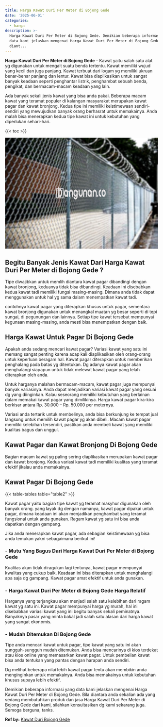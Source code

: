 ```yaml
---
title: Harga Kawat Duri Per Meter di Bojong Gede
date: '2025-06-01'
categories:
  - harga
description: >-
  Harga Kawat Duri Per Meter di Bojong Gede. Demikian beberapa informasi yang
  data kami jelaskan mengenai Harga Kawat Duri Per Meter di Bojong Gede. Bila
  diant...
---
```


**Harga Kawat Duri Per Meter di Bojong Gede** – Kawat yaitu salah satu alat yg digunakan untuk mengait suatu benda tertentu. Kawat memiliki wujud yang kecil dan juga panjang. Kawat terbuat dari logam yg memiliki ukruan benar-benar panjang dan lentur. Kawat bisa diaplikasikan untuk sangat banyak keadaan seperti penghantar listrik, penghambat sebuah benda, pengikat, dan bermacam-macam keadaan yang lain.

Ada banyak sekali jenis kawat yang bisa anda pakai. Beberapa macam kawat yang teramat populer di kalangan masyarakat merupakan kawat pagar dan kawat bronjong. Kedua tipe ini memiliki keistimewaan sendiri-sendiri yang mewujudkan banyak orang berhasrat untuk memakainya. Anda malah bisa menerapkan kedua tipe kawat ini untuk kebutuhan yang diperlukan sehari-hari.

{{< toc >}}

![Harga Kawat Duri Per Meter di Bojong Gede](/images/jual-kawat-murah03.png)

## Begitu Banyak Jenis Kawat Dari Harga Kawat Duri Per Meter di Bojong Gede ?

Tipe diwajibkan untuk memlih diantara kawat pagar dibandingi dengan kawat bronjong, keduanya tidak bisa dibandingi. Keadaan ini disebabkan kedua kawat tadi memiliki fungsi masing-masing. Dimana anda tidak dapat menggunakan untuk hal yg sama dalam menempatkan kawat tadi.

contohnya kawat pagar yang diterapkan khusus untuk pagar, sementara kawat bronjong digunakan untuk menangkal muatan yg besar seperti di tepi sungai, di pegunungan dan lainnya. Setiap tipe kawat tersebut mempunyai kegunaan masing-masing, anda mesti bisa menempatkan dengan baik.

## Harga Kawat Untuk Pagar Di Bojong Gede

Apakah anda sedang mencari kawat pagar? Variasi kawat yang satu ini memang sangat penting karena acap kali diaplikasikan oleh orang-orang untuk keperluan beragam hal. Kawat pagar diterapkan untuk memberikan penghalang pada batas yg ditentukan. Dg adanya kawat pagar akan menghalangi siapapun untuk tidak melewat kawat pagar yang telah diterapkan oleh anda.

Untuk harganya malahan bermacam-macam, kawat pagar juga mempunyai banyak variasinya. Anda dapat menjadikan variasi kawat pagar yang sesuai dg yang diinginkan. Kalau seseorang memiliki kebutuhan yang berlainan dalam memakai kawat pagar yang dimilikinya. Harga kawat pagar kira-kira berkisar antara Rp. 30.000 – Rp. 50.000 per meternya.

Variasi anda tertarik untuk membelinya, anda bisa berkunjung ke tempat jual langsung untuk memilih kawat pagar yg akan dibeli. Macam kawat pagar memiliki kelebihan tersendiri, pastikan anda membeli kawat yang memiliki kualitas bagus dan unggul.

## Kawat Pagar dan Kawat Bronjong Di Bojong Gede

Bagian macam kawat yg paling sering diaplikasikan merupakan kawat pagar dan kawat bronjong. Kedua variasi kawat tadi memiliki kualitas yang teramat efektif jikalau anda memakainya.

## Kawat Pagar Di Bojong Gede

{{< table-tables table="table2" >}}

Kawat pagar yaitu bagian tipe kawat yg teramat masyhur digunakan oleh banyak orang. yang layak dg dengan namanya, kawat pagar dipakai untuk pagar, dimana keadaan ini akan menjadikan penghambat yang teramat fungsional untuk anda gunakan. Ragam kawat yg satu ini bisa anda dapatkan dengan gampang.

Jika anda menerapkan kawat pagar, ada sebagian keistimewaan yg bisa anda temukan yakni sebagaimana berikut ini!

### \- Mutu Yang Bagus Dari Harga Kawat Duri Per Meter di Bojong Gede

Kualitas akan tidak diragukan lagi tentunya, kawat pagar mempunyai kwalitas yang cukup baik. Keadaan ini bisa diterapkan untuk menghalangi apa saja dg gampang. Kawat pagar amat efektif untuk anda gunakan.

### \- Harga Kawat Duri Per Meter di Bojong Gede Harga Relatif

Harganya yang terjangkau akan menjadi salah satu kelebihan dari ragam kawat yg satu ini. Kawat pagar mempunyai harga yg murah, hal ini disebabkan variasi kawat yang ini begitu banyak sekali peminatnya. Banyaknya pasar yang minta bakal jadi salah satu alasan dari harga kawat yang sangat ekonomis.

### \- Mudah Ditemukan Di Bojong Gede

Tipe anda mencari kawat untuk pagar, tipe kawat yang satu ini akan sungguh-sungguh mudah ditemukan. Anda bisa mencarinya di kios terdekat atau kios online yang memasarkan kawat pagar. Untuk pembelian kawat bisa anda tentukan yang pantas dengan harapan anda sendiri.

Dg melihat beberapa nilai lebih kawat pagar tentu akan membikin anda menginginkan untuk memakainya. Anda bisa memakainya untuk kebutuhan khusus supaya lebih efektif.

Demikian beberapa informasi yang data kami jelaskan mengenai Harga Kawat Duri Per Meter di Bojong Gede. Bila diantara anda sekalian ada yang sedang membutuhkan produk dan jasa Harga Kawat Duri Per Meter di Bojong Gede dari kami, silahkan konsultasikan dg kami sekarang juga. Semoga berguna, tanks.

**Ref by:** [Kawat Duri Bojong Gede](https://id.wikipedia.org/wiki/Kawat)
